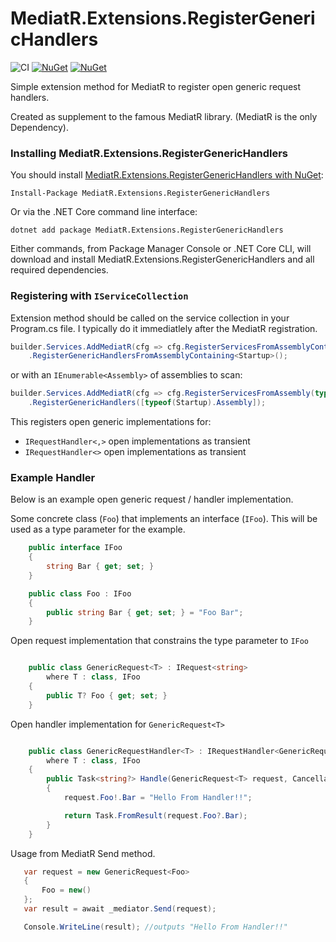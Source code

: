 MediatR.Extensions.RegisterGenericHandlers
===========================================

![CI](https://github.com/zachpainter77/MediatR.Extensions.RegisterGenericHandlers/actions/workflows/BuildAndTest.yml/badge.svg)
[![NuGet](https://img.shields.io/nuget/dt/MediatR.Extensions.RegisterGenericHandlers)](https://www.nuget.org/packages/mediatr.extensions.registergenerichandlers) 
[![NuGet](https://img.shields.io/nuget/vpre/MediatR.Extensions.RegisterGenericHandlers)](https://www.nuget.org/packages/mediatr.extensions.registergenerichandlers)

Simple extension method for MediatR to register open generic request handlers.

Created as supplement to the famous MediatR library. (MediatR is the only Dependency).

### Installing MediatR.Extensions.RegisterGenericHandlers

You should install [MediatR.Extensions.RegisterGenericHandlers with NuGet](https://www.nuget.org/packages/MediatR.Extensions.RegisterGenericHandlers):

    Install-Package MediatR.Extensions.RegisterGenericHandlers
    
Or via the .NET Core command line interface:

    dotnet add package MediatR.Extensions.RegisterGenericHandlers

Either commands, from Package Manager Console or .NET Core CLI, will download and install MediatR.Extensions.RegisterGenericHandlers and all required dependencies.

### Registering with `IServiceCollection`

Extension method should be called on the service collection in your Program.cs file. I typically do it immediatlely after the MediatR registration.

```csharp
builder.Services.AddMediatR(cfg => cfg.RegisterServicesFromAssemblyContaining<Startup>())
    .RegisterGenericHandlersFromAssemblyContaining<Startup>();
```

or with an `IEnumerable<Assembly>` of assemblies to scan:

```csharp
builder.Services.AddMediatR(cfg => cfg.RegisterServicesFromAssembly(typeof(Startup).Assembly))
    .RegisterGenericHandlers([typeof(Startup).Assembly]);
```

This registers open generic implementations for:

- `IRequestHandler<,>` open implementations as transient
- `IRequestHandler<>` open implementations as transient

### Example Handler

Below is an example open generic request / handler implementation.

Some concrete class (`Foo`) that implements an interface (`IFoo`). This will be used as a type parameter for the example.

```csharp
    public interface IFoo
    {
        string Bar { get; set; }        
    }

    public class Foo : IFoo
    {
        public string Bar { get; set; } = "Foo Bar";       
    }
```

Open request implementation that constrains the type parameter to `IFoo`

```csharp

    public class GenericRequest<T> : IRequest<string>
        where T : class, IFoo
    {
        public T? Foo { get; set; }
    }
```

Open handler implementation for `GenericRequest<T>`

```csharp

    public class GenericRequestHandler<T> : IRequestHandler<GenericRequest<T>, string?>
        where T : class, IFoo
    {
        public Task<string?> Handle(GenericRequest<T> request, CancellationToken cancellationToken)
        {
            request.Foo!.Bar = "Hello From Handler!!";

            return Task.FromResult(request.Foo?.Bar);
        }
    }
```

 Usage from MediatR Send method.

 ```csharp
    var request = new GenericRequest<Foo>
    {
        Foo = new()
    };
    var result = await _mediator.Send(request);

    Console.WriteLine(result); //outputs "Hello From Handler!!"
 ```
 


